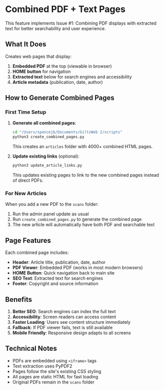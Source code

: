 # Combined PDF + Text Pages

This feature implements Issue #1: Combining PDF displays with extracted text for better searchability and user experience.

## What It Does

Creates web pages that display:
1. **Embedded PDF** at the top (viewable in browser)
2. **HOME button** for navigation
3. **Extracted text** below for search engines and accessibility
4. **Article metadata** (publication, date, author)

## How to Generate Combined Pages

### First Time Setup

1. **Generate all combined pages**:
   ```bash
   cd "/Users/spencejb/Documents/GiltzWeb 2/scripts"
   python3 create_combined_pages.py
   ```
   This creates an `articles` folder with 4000+ combined HTML pages.

2. **Update existing links** (optional):
   ```bash
   python3 update_article_links.py
   ```
   This updates existing pages to link to the new combined pages instead of direct PDFs.

### For New Articles

When you add a new PDF to the `scans` folder:
1. Run the admin panel update as usual
2. Run `create_combined_pages.py` to generate the combined page
3. The new article will automatically have both PDF and searchable text

## Page Features

Each combined page includes:
- **Header**: Article title, publication, date, author
- **PDF Viewer**: Embedded PDF (works in most modern browsers)
- **HOME Button**: Quick navigation back to main site
- **SEO Text**: Extracted text for search engines
- **Footer**: Copyright and source information

## Benefits

1. **Better SEO**: Search engines can index the full text
2. **Accessibility**: Screen readers can access content
3. **Faster Loading**: Users see content structure immediately
4. **Fallback**: If PDF viewer fails, text is still available
5. **Mobile Friendly**: Responsive design adapts to all screens

## Technical Notes

- PDFs are embedded using `<iframe>` tags
- Text extraction uses PyPDF2
- Pages follow the site's existing CSS styling
- All pages are static HTML for fast loading
- Original PDFs remain in the `scans` folder